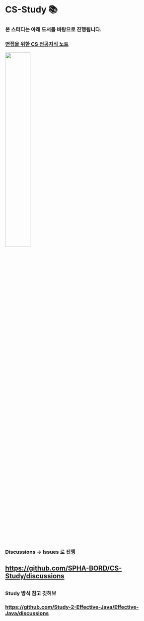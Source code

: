 # CS-Study 📚
### 본 스터디는 아래 도서를 바탕으로 진행됩니다.
### <a href="https://thebook.io/080326/">면접을 위한 CS 전공지식 노트</a>
<img width="40%" src="https://user-images.githubusercontent.com/77037051/217476465-9c4b6929-e9c9-49d5-ac89-91e86f62f7d7.png"/>

##

### Discussions -> Issues 로 진행
## https://github.com/SPHA-BORD/CS-Study/discussions

##

### Study 방식 참고 깃허브
### https://github.com/Study-2-Effective-Java/Effective-Java/discussions
